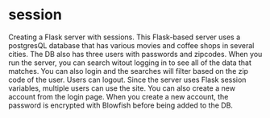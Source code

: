 # session
Creating a Flask server with sessions.
This Flask-based server uses a postgresQL database that has various movies and coffee shops in several cities.
The DB also has three users with passwords and zipcodes.
When you run the server, you can search witout logging in to see all of the data that matches.
You can also login and the searches will filter based on the zip code of the user.
Users can logout.
Since the server uses Flask session variables, multiple users can use the site.
You can also create a new account from the login page.
When you create a new account, the password is encrypted with Blowfish before being added to the DB.
